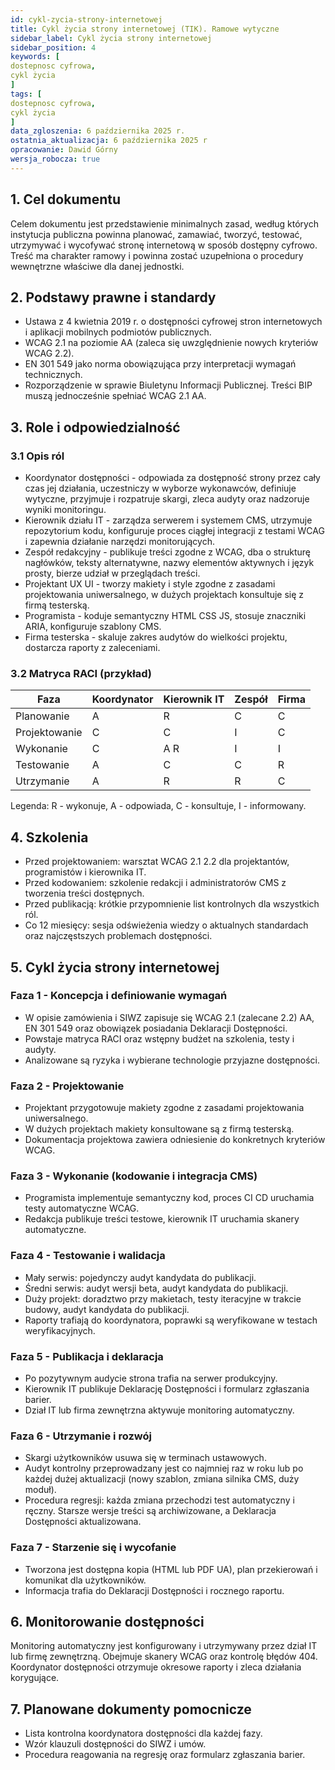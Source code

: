 ```yaml
---
id: cykl-zycia-strony-internetowej
title: Cykl życia strony internetowej (TIK). Ramowe wytyczne
sidebar_label: Cykl życia strony internetowej
sidebar_position: 4 
keywords: [
dostepnosc cyfrowa, 
cykl życia
]
tags: [
dostepnosc cyfrowa, 
cykl życia
]
data_zgloszenia: 6 października 2025 r.
ostatnia_aktualizacja: 6 października 2025 r
opracowanie: Dawid Górny
wersja_robocza: true
---
```




## 1. Cel dokumentu

Celem dokumentu jest przedstawienie minimalnych zasad, według których
instytucja publiczna powinna planować, zamawiać, tworzyć, testować,
utrzymywać i wycofywać stronę internetową w sposób dostępny cyfrowo.
Treść ma charakter ramowy i powinna zostać uzupełniona o procedury
wewnętrzne właściwe dla danej jednostki.

## 2. Podstawy prawne i standardy

* Ustawa z 4 kwietnia 2019 r. o dostępności cyfrowej stron
internetowych i aplikacji mobilnych podmiotów publicznych.
* WCAG 2.1 na poziomie AA (zaleca się uwzględnienie nowych kryteriów
WCAG 2.2).
* EN 301 549 jako norma obowiązująca przy interpretacji wymagań
technicznych.
* Rozporządzenie w sprawie Biuletynu Informacji Publicznej. Treści BIP
muszą jednocześnie spełniać WCAG 2.1 AA.

## 3. Role i odpowiedzialność

### 3.1 Opis ról

* Koordynator dostępności - odpowiada za dostępność strony przez cały
czas jej działania, uczestniczy w wyborze wykonawców, definiuje
wytyczne, przyjmuje i rozpatruje skargi, zleca audyty oraz nadzoruje
wyniki monitoringu.
* Kierownik działu IT - zarządza serwerem i systemem CMS, utrzymuje
repozytorium kodu, konfiguruje proces ciągłej integracji z testami WCAG
i zapewnia działanie narzędzi monitorujących.
* Zespół redakcyjny - publikuje treści zgodne z WCAG, dba o strukturę
nagłówków, teksty alternatywne, nazwy elementów aktywnych i język
prosty, bierze udział w przeglądach treści.
* Projektant UX UI - tworzy makiety i style zgodne z zasadami
projektowania uniwersalnego, w dużych projektach konsultuje się z firmą
testerską.
* Programista - koduje semantyczny HTML CSS JS, stosuje znaczniki
ARIA, konfiguruje szablony CMS.
* Firma testerska - skaluje zakres audytów do wielkości projektu,
dostarcza raporty z zaleceniami.

### 3.2 Matryca RACI (przykład)

| Faza            | Koordynator | Kierownik IT | Zespół         | Firma         |
|-----------------|-------------|--------------|---------------|---------------|
| Planowanie      | A           | R            | C             | C             |
| Projektowanie   | C           | C            | I             | C             |
| Wykonanie       | C           | A R          | I             | I             |
| Testowanie      | A           | C            | C             | R             |
| Utrzymanie      | A           | R            | R             | C             |

Legenda: R - wykonuje, A - odpowiada, C - konsultuje, I - informowany.

## 4. Szkolenia

* Przed projektowaniem: warsztat WCAG 2.1 2.2 dla projektantów,
programistów i kierownika IT.
* Przed kodowaniem: szkolenie redakcji i administratorów CMS z
tworzenia treści dostępnych.
* Przed publikacją: krótkie przypomnienie list kontrolnych dla
wszystkich ról.
* Co 12 miesięcy: sesja odświeżenia wiedzy o aktualnych standardach
oraz najczęstszych problemach dostępności.

## 5. Cykl życia strony internetowej

### Faza 1 - Koncepcja i definiowanie wymagań

* W opisie zamówienia i SIWZ zapisuje się WCAG 2.1 (zalecane 2.2) AA,
EN 301 549 oraz obowiązek posiadania Deklaracji Dostępności.
* Powstaje matryca RACI oraz wstępny budżet na szkolenia, testy i
audyty.
* Analizowane są ryzyka i wybierane technologie przyjazne dostępności.

### Faza 2 - Projektowanie

* Projektant przygotowuje makiety zgodne z zasadami projektowania
uniwersalnego.
* W dużych projektach makiety konsultowane są z firmą testerską.
* Dokumentacja projektowa zawiera odniesienie do konkretnych kryteriów
WCAG.

### Faza 3 - Wykonanie (kodowanie i integracja CMS)

* Programista implementuje semantyczny kod, proces CI CD uruchamia
testy automatyczne WCAG.
* Redakcja publikuje treści testowe, kierownik IT uruchamia skanery
automatyczne.

### Faza 4 - Testowanie i walidacja

* Mały serwis: pojedynczy audyt kandydata do publikacji.
* Średni serwis: audyt wersji beta, audyt kandydata do publikacji.
* Duży projekt: doradztwo przy makietach, testy iteracyjne w trakcie
budowy, audyt kandydata do publikacji.
* Raporty trafiają do koordynatora, poprawki są weryfikowane w testach
weryfikacyjnych.

### Faza 5 - Publikacja i deklaracja

* Po pozytywnym audycie strona trafia na serwer produkcyjny.
* Kierownik IT publikuje Deklarację Dostępności i formularz zgłaszania
barier.
* Dział IT lub firma zewnętrzna aktywuje monitoring automatyczny.

### Faza 6 - Utrzymanie i rozwój

* Skargi użytkowników usuwa się w terminach ustawowych.
* Audyt kontrolny przeprowadzany jest co najmniej raz w roku lub po
każdej dużej aktualizacji (nowy szablon, zmiana silnika CMS, duży
moduł).
* Procedura regresji: każda zmiana przechodzi test automatyczny i
ręczny. Starsze wersje treści są archiwizowane, a Deklaracja Dostępności
aktualizowana.

### Faza 7 - Starzenie się i wycofanie

* Tworzona jest dostępna kopia (HTML lub PDF UA), plan przekierowań i
komunikat dla użytkowników.
* Informacja trafia do Deklaracji Dostępności i rocznego raportu.

## 6. Monitorowanie dostępności

Monitoring automatyczny jest konfigurowany i utrzymywany przez dział IT lub firmę zewnętrzną. Obejmuje skanery WCAG oraz kontrolę błędów 404. Koordynator dostępności otrzymuje okresowe raporty i zleca działania korygujące.

## 7. Planowane dokumenty pomocnicze

* Lista kontrolna koordynatora dostępności dla każdej fazy.
* Wzór klauzuli dostępności do SIWZ i umów.
* Procedura reagowania na regresję oraz formularz zgłaszania barier.